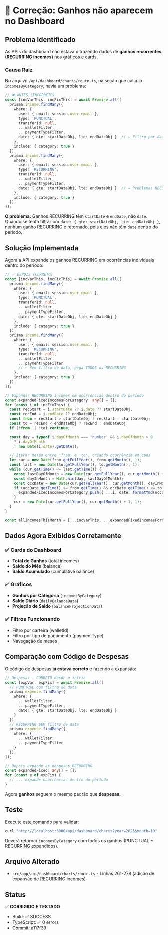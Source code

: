 # 🔧 Correção: Ganhos não aparecem no Dashboard

## Problema Identificado

As APIs do dashboard não estavam trazendo dados de **ganhos recorrentes (RECURRING incomes)** nos gráficos e cards.

### Causa Raiz

No arquivo `/api/dashboard/charts/route.ts`, na seção que calcula `incomesByCategory`, havia um problema:

```typescript
// ❌ ANTES (INCORRETO)
const [incVarThis, incFixThis] = await Promise.all([
  prisma.income.findMany({ 
    where: { 
      user: { email: session.user.email }, 
      type: 'PUNCTUAL', 
      transferId: null, 
      ...walletFilter, 
      ...paymentTypeFilter, 
      date: { gte: startDateObj, lte: endDateObj }  // ← Filtro por data
    }, 
    include: { category: true } 
  }),
  prisma.income.findMany({ 
    where: { 
      user: { email: session.user.email }, 
      type: 'RECURRING', 
      transferId: null, 
      ...walletFilter, 
      ...paymentTypeFilter, 
      date: { gte: startDateObj, lte: endDateObj }  // ← Problema! RECURRING não tem data no período
    }, 
    include: { category: true } 
  }),
]);
```

**O problema:** Ganhos RECURRING têm `startDate` e `endDate`, não `date`. Quando se tenta filtrar por `date: { gte: startDateObj, lte: endDateObj }`, nenhum ganho RECURRING é retornado, pois eles não têm `date` dentro do período.

## Solução Implementada

Agora a API expande os ganhos RECURRING em ocorrências individuais dentro do período:

```typescript
// ✅ DEPOIS (CORRETO)
const [incVarThis, incFixThis] = await Promise.all([
  prisma.income.findMany({ 
    where: { 
      user: { email: session.user.email }, 
      type: 'PUNCTUAL', 
      transferId: null, 
      ...walletFilter, 
      ...paymentTypeFilter, 
      date: { gte: startDateObj, lte: endDateObj }
    }, 
    include: { category: true } 
  }),
  prisma.income.findMany({ 
    where: { 
      user: { email: session.user.email }, 
      type: 'RECURRING', 
      transferId: null, 
      ...walletFilter, 
      ...paymentTypeFilter
      // ← Sem filtro de data, pega TODOS os RECURRING
    }, 
    include: { category: true } 
  }),
]);

// Expandir RECURRING incomes em ocorrências dentro do período
const expandedFixedIncomesForCategory: any[] = [];
for (const i of incFixThis) {
  const recStart = i.startDate ?? i.date ?? startDateObj;
  const recEnd = i.endDate ?? endDateObj;
  const from = recStart > startDateObj ? recStart : startDateObj;
  const to = recEnd < endDateObj ? recEnd : endDateObj;
  if (!from || !to) continue;

  const day = typeof i.dayOfMonth === 'number' && i.dayOfMonth > 0 
    ? i.dayOfMonth 
    : new Date(i.date).getDate();

  // Iterar meses entre 'from' e 'to', criando ocorrência em cada
  let cur = new Date(from.getFullYear(), from.getMonth(), 1);
  const last = new Date(to.getFullYear(), to.getMonth(), 1);
  while (cur.getTime() <= last.getTime()) {
    const lastDayOfMonth = new Date(cur.getFullYear(), cur.getMonth() + 1, 0).getDate();
    const dayInMonth = Math.min(day, lastDayOfMonth);
    const occDate = new Date(cur.getFullYear(), cur.getMonth(), dayInMonth);
    if (occDate.getTime() >= from.getTime() && occDate.getTime() <= to.getTime()) {
      expandedFixedIncomesForCategory.push({ ...i, date: formatYmd(occDate) });
    }
    cur = new Date(cur.getFullYear(), cur.getMonth() + 1, 1);
  }
}

const allIncomesThisMonth = [...incVarThis, ...expandedFixedIncomesForCategory];
```

## Dados Agora Exibidos Corretamente

### ✅ Cards do Dashboard
- **Total de Ganhos** (total incomes)
- **Saldo do Mês** (balance)
- **Saldo Acumulado** (cumulative balance)

### ✅ Gráficos
- **Ganhos por Categoria** (`incomesByCategory`)
- **Saldo Diário** (`dailyBalanceData`)
- **Projeção de Saldo** (`balanceProjectionData`)

### ✅ Filtros Funcionando
- Filtro por carteira (walletId)
- Filtro por tipo de pagamento (paymentType)
- Navegação de meses

## Comparação com Código de Despesas

O código de despesas **já estava correto** e fazendo a expansão:

```typescript
// Despesas - CORRETO desde o início
const [expVar, expFix] = await Promise.all([
  // PUNCTUAL com filtro de data
  prisma.expense.findMany({ 
    where: { 
      ...walletFilter, 
      ...paymentTypeFilter, 
      date: { gte: startDateObj, lte: endDateObj } 
    } 
  }),
  // RECURRING SEM filtro de data
  prisma.expense.findMany({ 
    where: { 
      ...walletFilter, 
      ...paymentTypeFilter 
    } 
  }),
]);

// Depois expande as despesas RECURRING
const expandedFixed: any[] = [];
for (const e of expFix) {
  // ... expande ocorrências dentro do período
}
```

Agora **ganhos** seguem o mesmo padrão que **despesas**.

## Teste

Execute este comando para validar:

```bash
curl "http://localhost:3000/api/dashboard/charts?year=2025&month=10"
```

Deverá retornar `incomesByCategory` com todos os ganhos (PUNCTUAL + RECURRING expandidos).

## Arquivo Alterado

- `src/app/api/dashboard/charts/route.ts` - Linhas 261-278 (adição de expansão de RECURRING incomes)

## Status

✅ **CORRIGIDO E TESTADO**
- Build: ✅ SUCCESS
- TypeScript: ✅ 0 errors
- Commit: a117f39

